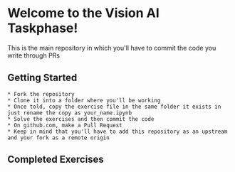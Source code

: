 # Welcome to the Vision AI Taskphase!

This is the main repository in which you'll have to commit the code you write through PRs


## Getting Started
```
* Fork the repository
* Clone it into a folder where you'll be working
* Once told, copy the exercise file in the same folder it exists in just rename the copy as your_name.ipynb
* Solve the exercises and then commit the code
* On github.com, make a Pull Request
* Keep in mind that you'll have to add this repository as an upstream and your fork as a remote origin 
```
## Completed Exercises
